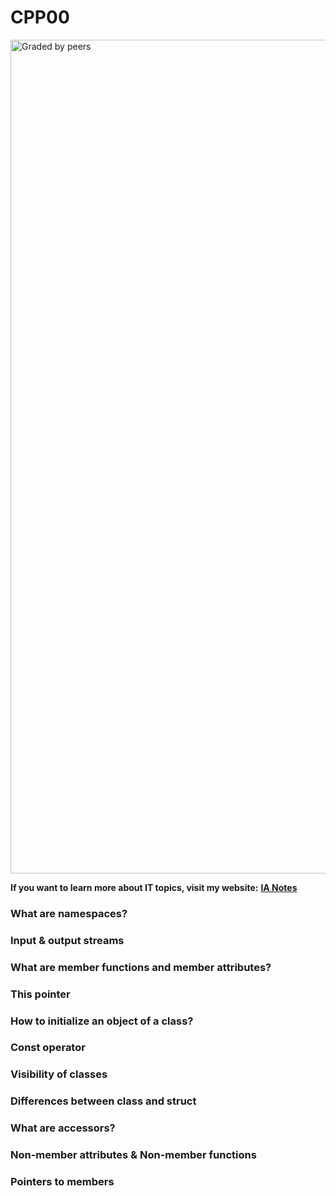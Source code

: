 # CPP00
<img width="1334" alt="Graded by peers" src="https://user-images.githubusercontent.com/74931024/140664361-1bcd9d6b-040b-46ca-a832-4ec52f547970.png">

**If you want to learn more about IT topics, visit my website:** [**IA Notes**](https://ia-notes.com/)

### What are namespaces?

### Input & output streams

### What are member functions and member attributes?

### This pointer

### How to initialize an object of a class?

### Const operator

### Visibility of classes

### Differences between class and struct

### What are accessors?

### Non-member attributes & Non-member functions

### Pointers to members
